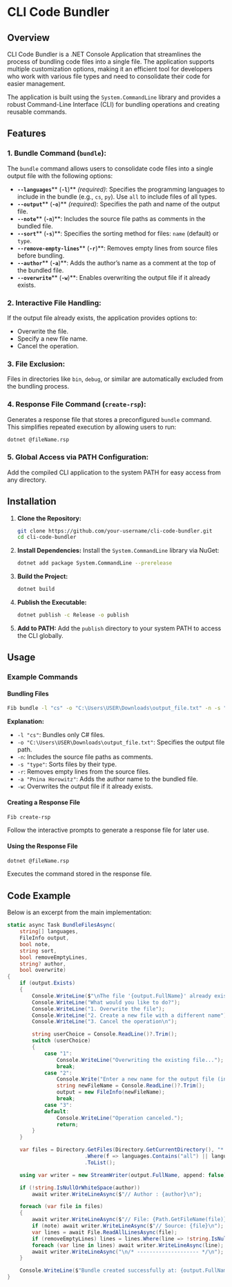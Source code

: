 # CLI Code Bundler

## Overview

CLI Code Bundler is a .NET Console Application that streamlines the process of bundling code files into a single file. The application supports multiple customization options, making it an efficient tool for developers who work with various file types and need to consolidate their code for easier management.

The application is built using the `System.CommandLine` library and provides a robust Command-Line Interface (CLI) for bundling operations and creating reusable commands.

## Features

### 1. **Bundle Command (********`bundle`********):**

The `bundle` command allows users to consolidate code files into a single output file with the following options:

- **`--languages`**\*\* (****`-l`****)\*\* *(required)*: Specifies the programming languages to include in the bundle (e.g., `cs`, `py`). Use `all` to include files of all types.
- **`--output`**\*\* (****`-o`****)\*\* *(required)*: Specifies the path and name of the output file.
- **`--note`**\*\* (****`-n`****)\*\*: Includes the source file paths as comments in the bundled file.
- **`--sort`**\*\* (****`-s`****)\*\*: Specifies the sorting method for files: `name` (default) or `type`.
- **`--remove-empty-lines`**\*\* (****`-r`****)\*\*: Removes empty lines from source files before bundling.
- **`--author`**\*\* (****`-a`****)\*\*: Adds the author’s name as a comment at the top of the bundled file.
- **`--overwrite`**\*\* (****`-w`****)\*\*: Enables overwriting the output file if it already exists.

### 2. **Interactive File Handling:**

If the output file already exists, the application provides options to:

- Overwrite the file.
- Specify a new file name.
- Cancel the operation.

### 3. **File Exclusion:**

Files in directories like `bin`, `debug`, or similar are automatically excluded from the bundling process.

### 4. **Response File Command (********`create-rsp`********):**

Generates a response file that stores a preconfigured `bundle` command. This simplifies repeated execution by allowing users to run:

```bash
dotnet @fileName.rsp
```

### 5. **Global Access via PATH Configuration:**

Add the compiled CLI application to the system PATH for easy access from any directory.

## Installation

1. **Clone the Repository:**

   ```bash
   git clone https://github.com/your-username/cli-code-bundler.git
   cd cli-code-bundler
   ```

2. **Install Dependencies:**
   Install the `System.CommandLine` library via NuGet:

   ```bash
   dotnet add package System.CommandLine --prerelease
   ```

3. **Build the Project:**

   ```bash
   dotnet build
   ```

4. **Publish the Executable:**

   ```bash
   dotnet publish -c Release -o publish
   ```

5. **Add to PATH:**
   Add the `publish` directory to your system PATH to access the CLI globally.

## Usage

### Example Commands

#### **Bundling Files**

```bash
Fib bundle -l "cs" -o "C:\Users\USER\Downloads\output_file.txt" -n -s "type" -r -a "Pnina Horowitz" -w
```

**Explanation:**

- `-l "cs"`: Bundles only C# files.
- `-o "C:\Users\USER\Downloads\output_file.txt"`: Specifies the output file path.
- `-n`: Includes the source file paths as comments.
- `-s "type"`: Sorts files by their type.
- `-r`: Removes empty lines from the source files.
- `-a "Pnina Horowitz"`: Adds the author name to the bundled file.
- `-w`: Overwrites the output file if it already exists.

#### **Creating a Response File**

```bash
Fib create-rsp
```

Follow the interactive prompts to generate a response file for later use.

#### **Using the Response File**

```bash
dotnet @fileName.rsp
```

Executes the command stored in the response file.

## Code Example

Below is an excerpt from the main implementation:

```csharp
static async Task BundleFilesAsync(
    string[] languages,
    FileInfo output,
    bool note,
    string sort,
    bool removeEmptyLines,
    string? author,
    bool overwrite)
{
    if (output.Exists)
    {
        Console.WriteLine($"\nThe file '{output.FullName}' already exists.");
        Console.WriteLine("What would you like to do?");
        Console.WriteLine("1. Overwrite the file");
        Console.WriteLine("2. Create a new file with a different name");
        Console.WriteLine("3. Cancel the operation\n");

        string userChoice = Console.ReadLine()?.Trim();
        switch (userChoice)
        {
            case "1":
                Console.WriteLine("Overwriting the existing file...");
                break;
            case "2":
                Console.Write("Enter a new name for the output file (including path): ");
                string newFileName = Console.ReadLine()?.Trim();
                output = new FileInfo(newFileName);
                break;
            case "3":
            default:
                Console.WriteLine("Operation canceled.");
                return;
        }
    }

    var files = Directory.GetFiles(Directory.GetCurrentDirectory(), "*.*", SearchOption.AllDirectories)
                         .Where(f => languages.Contains("all") || languages.Contains(Path.GetExtension(f).TrimStart('.')))
                         .ToList();

    using var writer = new StreamWriter(output.FullName, append: false);

    if (!string.IsNullOrWhiteSpace(author))
        await writer.WriteLineAsync($"// Author : {author}\n");

    foreach (var file in files)
    {
        await writer.WriteLineAsync($"// File: {Path.GetFileName(file)}\n");
        if (note) await writer.WriteLineAsync($"// Source: {file}\n");
        var lines = await File.ReadAllLinesAsync(file);
        if (removeEmptyLines) lines = lines.Where(line => !string.IsNullOrWhiteSpace(line)).ToArray();
        foreach (var line in lines) await writer.WriteLineAsync(line);
        await writer.WriteLineAsync("\n/* -------------------- */\n");
    }

    Console.WriteLine($"Bundle created successfully at: {output.FullName}");
}
```

##


